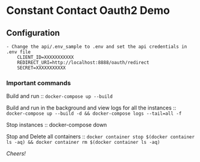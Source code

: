 Constant Contact Oauth2 Demo
============================


Configuration
-------------
	- Change the api/.env_sample to .env and set the api credentials in .env file
        CLIENT_ID=XXXXXXXXXXX
        REDIRECT_URI=http://localhost:8888/oauth/redirect
        SECRET=XXXXXXXXXXX


### Important commands

Build and run :: `docker-compose up --build`

Build and run in the background and view logs for all the instances ::
`docker-compose up --build -d && docker-compose logs --tail=all -f`

Stop instances :: docker-compose down

Stop and Delete all containers :: `docker container stop $(docker container ls -aq) && docker container rm $(docker container ls -aq)`

_Cheers!_